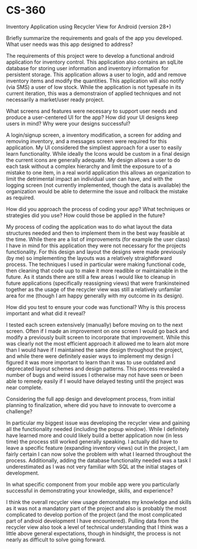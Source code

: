 # CS-360
Inventory Application using Recycler View for Android (version 28+)




Briefly summarize the requirements and goals of the app you developed. What user needs was this app designed to address?

The requirements of this project were to develop a functional android application for inventory control. This application also
contains an sqlLite database for storing user information and inventory information for persistent storage. This application
allows a user to login, add and remove inventory items and modify the quantities. This application will also notify (via SMS) a user
of low stock. While the application is not typesafe in its current iteration, this was a demonstraion of applied techniques and not
necessarily a market/user ready project.

What screens and features were necessary to support user needs and produce a user-centered UI for the app? How did your UI designs keep users in mind? Why were your designs successful?

A login/signup screen, a inventory modification, a screen for adding and removing inventory, and a messages screen were required for this application.
My UI considered the simpliest approach for a user to easily learn functionality. While ideally the Icons would be custom in a final design the current
icons are generally adequate. My design allows a user to do each task without a complex hierarchy and limit the exposure to of a mistake to one item,
in a real world application this allows an organization to limit the detrimental impact an individual user can have, and with the logging screen (not currently
implemented, though the data is available) the organization would be able to determine the issue and rollback the mistake as required. 

How did you approach the process of coding your app? What techniques or strategies did you use? How could those be applied in the future?

My process of coding the application was to do what layout the data structures needed and then to implement them in the best way feasible at the time.
While there are a list of improvements (for example the user class) I have in mind for this application they were not necessary for the projects functionality.
For this design and layout the designs were made previously (by me) so implementing the layouts was a relatively straightforward process. The techniques
I used in particular were making functional code, then cleaning that code uup to make it more readible or maintainable in the future. As it stands there are
still a few areas I would like to cleanup in future applications (specifically reassigning views) that were frankinsteined together as the usage of the recycler view
was still a relatively unfamilar area for me (though I am happy generally with my outcome in its design). 

How did you test to ensure your code was functional? Why is this process important and what did it reveal?

I tested each screen extensively (manually) before moving on to the next screen. Often if I made an improvement on one screen I would go back and 
modify a previously built screen to incorporate that improvement. While this was clearly not the most efficient approach it allowed me to learn
alot more than I would have if I maintained the same design throughout the project, and while there were definitely easier ways to implement my design
I figured it was more important to learn than it was to use outdated and deprecated layout schemes and design patterns. This process revealed a number
of bugs and weird issues I otherwise may not have seen or been able to remedy easily if I would have delayed testing until the project was near complete. 

Considering the full app design and development process, from initial planning to finalization, where did you have to innovate to overcome a challenge?

In particular my biggest issue was developing the recycler view and gaining all the functionality needed (including the popup window). While I definitely
have learned more and could likely build a better application now (in less time) the process still worked generally speaking. I actually did have to leave
a specific feature (expanding inventory views) out in the project, I am fairly certain I can now solve the problem with what I learned throughout the process.
Additionally, adding the database functionality needed was a task I underestimated as I was not very familiar with SQL at the initial stages of development.

In what specific component from your mobile app were you particularly successful in demonstrating your knowledge, skills, and experience?

I think the overall recycler view usage demonstates my knowledge and skills as it was not a mandatory part of the project and also is probably
the most complicated to develop portion of the project (and the most complicated part of android development I have encountered). Pulling data from
the recycler view also took a level of technical understanding that I think was a little above general expectations, though in hindsight, the process
is not nearly as difficult to solve going forward. 
